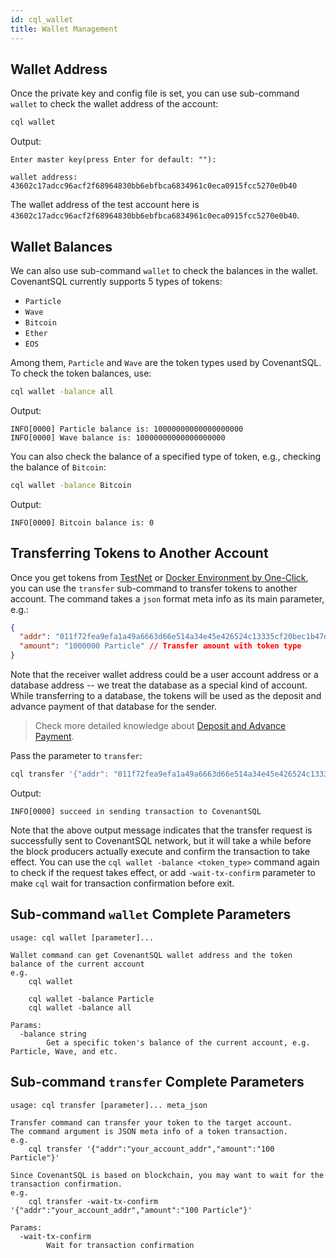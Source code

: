 ```yaml
---
id: cql_wallet
title: Wallet Management
---
```


## Wallet Address

Once the private key and config file is set, you can use sub-command `wallet` to check the wallet address of the account:

```bash
cql wallet
```

Output:

    Enter master key(press Enter for default: ""): 

    wallet address: 43602c17adcc96acf2f68964830bb6ebfbca6834961c0eca0915fcc5270e0b40

The wallet address of the test account here is `43602c17adcc96acf2f68964830bb6ebfbca6834961c0eca0915fcc5270e0b40`.

## Wallet Balances

We can also use sub-command `wallet` to check the balances in the wallet. CovenantSQL currently supports 5 types of tokens:

- `Particle`
- `Wave`
- `Bitcoin`
- `Ether`
- `EOS`

Among them, `Particle` and `Wave` are the token types used by CovenantSQL. To check the token balances, use:

```bash
cql wallet -balance all
```

Output:

    INFO[0000] Particle balance is: 10000000000000000000
    INFO[0000] Wave balance is: 10000000000000000000

You can also check the balance of a specified type of token, e.g., checking the balance of `Bitcoin`:

```bash
cql wallet -balance Bitcoin
```

Output:

    INFO[0000] Bitcoin balance is: 0

## Transferring Tokens to Another Account

Once you get tokens from [TestNet](quickstart) or [Docker Environment by One-Click](deployment), you can use the `transfer` sub-command to transfer tokens to another account. The command takes a `json` format meta info as its main parameter, e.g.:

```json
{
  "addr": "011f72fea9efa1a49a6663d66e514a34e45e426524c13335cf20bec1b47d10d6", // Receiver wallet address
  "amount": "1000000 Particle" // Transfer amount with token type
}
```

Note that the receiver wallet address could be a user account address or a database address -- we treat the database as a special kind of account. While transferring to a database, the tokens will be used as the deposit and advance payment of that database for the sender.

> Check more detailed knowledge about [Deposit and Advance Payment](terms#deposit-and-advance-payment).

Pass the parameter to `transfer`:

```bash
cql transfer '{"addr": "011f72fea9efa1a49a6663d66e514a34e45e426524c13335cf20bec1b47d10d6","amount": "1000000 Particle"}'
```

Output:

    INFO[0000] succeed in sending transaction to CovenantSQL

Note that the above output message indicates that the transfer request is successfully sent to CovenantSQL network, but it will take a while before the block producers actually execute and confirm the transaction to take effect. You can use the `cql wallet -balance <token_type>` command again to check if the request takes effect, or add `-wait-tx-confirm` parameter to make `cql` wait for transaction confirmation before exit.

## Sub-command `wallet` Complete Parameters

    usage: cql wallet [parameter]...

    Wallet command can get CovenantSQL wallet address and the token balance of the current account
    e.g.
        cql wallet

        cql wallet -balance Particle
        cql wallet -balance all

    Params:
      -balance string
            Get a specific token's balance of the current account, e.g. Particle, Wave, and etc.

## Sub-command `transfer` Complete Parameters

    usage: cql transfer [parameter]... meta_json

    Transfer command can transfer your token to the target account.
    The command argument is JSON meta info of a token transaction.
    e.g.
        cql transfer '{"addr":"your_account_addr","amount":"100 Particle"}'

    Since CovenantSQL is based on blockchain, you may want to wait for the transaction confirmation.
    e.g.
        cql transfer -wait-tx-confirm '{"addr":"your_account_addr","amount":"100 Particle"}'

    Params:
      -wait-tx-confirm
            Wait for transaction confirmation

